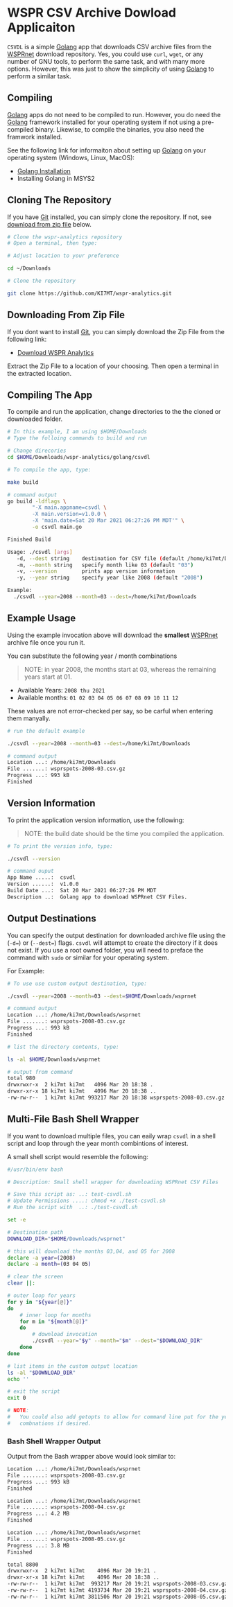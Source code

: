 # WSPR CSV Archive Dowload Applicaiton

`CSVDL` is a simple [Golang][] app that downloads CSV archive files from
the [WSPRnet][] download repository. Yes, you could use `curl`, `wget`, or any number of GNU tools, to perform the same task, and with many more options. However, this was just to show the simplicity of using [Golang][] to perform a similar task.

## Compiling

[Golang][] apps do not need to be compiled to run. However, you do need the [Golang][] framework installed for your operating system if not using a pre-compiled binary. Likewise, to compile the binaries, you also need the framwork installed.

See the following link for informaiton about setting up [Golang][] on your operating system (Windows, Linux, MacOS):

- [Golang Installation](https://golang.org/doc/install)
- Installing Golang in MSYS2


## Cloning The Repository

If you have [Git][] installed, you can simply clone the repository. If not, see [download from zip file](#downloading-from-zip-file) below.

```bash
# Clone the wspr-analytics repository
# Open a terminal, then type:

# Adjust location to your preference

cd ~/Downloads

# Clone the repository

git clone https://github.com/KI7MT/wspr-analytics.git

```

## Downloading From Zip File

If you dont want to install [Git][], you can simply download the Zip File from the following link:

- [Download WSPR Analytics][]

Extract the Zip File to a location of your choosing. Then open a terminal in the extracted location.

## Compiling The App

To compile and run the application, change directories to the the cloned or downloaded folder.

```bash
# In this example, I am using $HOME/Downloads
# Type the folloing commands to build and run

# Change direcories
cd $HOME/Downloads/wspr-analytics/golang/csvdl

# To compile the app, type:

make build

# command output
go build -ldflags \
        "-X main.appname=csvdl \
        -X main.version=v1.0.0 \
        -X 'main.date=Sat 20 Mar 2021 06:27:26 PM MDT'" \
        -o csvdl main.go

Finished Build

Usage: ./csvdl [args]
   -d, --dest string    destination for CSV file (default /home/ki7mt/Downloads)
   -m, --month string   specify month like 03 (default "03")
   -v, --version        prints app version information
   -y, --year string    specify year like 2008 (default "2008")

Example:
  ./csvdl --year=2008 --month=03 --dest=/home/ki7mt/Downloads
```

## Example Usage

Using the example invocation above will download the **smallest** [WSPRnet][] archive file once you run it.

You can substitute the following year / month combinations

>NOTE: in year 2008, the months start at 03, whereas the remaining years start at 01.

- Available Years: `2008 thu 2021`
- Available months: `01 02 03 04 05 06 07 08 09 10 11 12`

These values are not error-checked per say, so be carful when entering them manyally.

```bash
# run the default example

./csvdl --year=2008 --month=03 --dest=/home/ki7mt/Downloads

# command output
Location ...: /home/ki7mt/Downloads
File .......: wsprspots-2008-03.csv.gz
Progress ...: 993 kB                              
Finished
```

## Version Information

To print the application version information, use the following:

> NOTE: the build date should be the time you compiled the application.

```bash
# To print the version info, type:

./csvdl --version

# command ouput
App Name .....:  csvdl
Version ......:  v1.0.0
Build Date ...:  Sat 20 Mar 2021 06:27:26 PM MDT
Description ..:  Golang app to download WSPRnet CSV Files.
```

## Output Destinations

You can specify the output destination for downloaded archive file using the (`-d=`) or (`--dest=`) flags. `csvdl` will attempt to create the directory if it does not exist. If you use a root owned folder, you will need to preface the command with `sudo` or similar for your operating system.

For Example:

```bash
# To use use custom output destination, type:

./csvdl --year=2008 --month=03 --dest=$HOME/Downloads/wsprnet

# command output
Location ...: /home/ki7mt/Downloads/wsprnet
File .......: wsprspots-2008-03.csv.gz
Progress ...: 993 kB                              
Finished

# list the directory contents, type:

ls -al $HOME/Downloads/wsprnet

# output from command
total 980
drwxrwxr-x  2 ki7mt ki7mt   4096 Mar 20 18:38 .
drwxr-xr-x 18 ki7mt ki7mt   4096 Mar 20 18:38 ..
-rw-rw-r--  1 ki7mt ki7mt 993217 Mar 20 18:38 wsprspots-2008-03.csv.gz
```

## Multi-File Bash Shell Wrapper

If you want to download multiple files, you can eaily wrap `csvdl` in a shell script and loop
through the year month combintions of interest.

A small shell script would resemble the following:

```bash
#/usr/bin/env bash

# Description: Small shell wrapper for downloading WSPRnet CSV Files

# Save this script as: ..: test-csvdl.sh
# Update Permissions ....: chmod +x ./test-csvdl.sh
# Run the script with  ..: ./test-csvdl.sh

set -e

# Destination path
DOWNLOAD_DIR="$HOME/Downloads/wsprnet"

# this will download the months 03,04, and 05 for 2008
declare -a year=(2008)
declare -a month=(03 04 05)

# clear the screen
clear ||:

# outer loop for years
for y in "${year[@]}"
do
    # inner loop for months
    for m in "${month[@]}"
    do
        # download invocation
        ./csvdl --year="$y" --month="$m" --dest="$DOWNLOAD_DIR"
    done
done

# list items in the custom output location
ls -al "$DOWNLOAD_DIR"
echo ''

# exit the script
exit 0

# NOTE:
#   You could also add getopts to allow for command line put for the year month
#   combnations if desired.
```

### Bash Shell Wrapper Output

Output from the Bash wrapper above would look similar to:

```bash
Location ...: /home/ki7mt/Downloads/wsprnet
File .......: wsprspots-2008-03.csv.gz
Progress ...: 993 kB                              
Finished

Location ...: /home/ki7mt/Downloads/wsprnet
File .......: wsprspots-2008-04.csv.gz
Progress ...: 4.2 MB                              
Finished

Location ...: /home/ki7mt/Downloads/wsprnet
File .......: wsprspots-2008-05.csv.gz
Progress ...: 3.8 MB                              
Finished

total 8800
drwxrwxr-x  2 ki7mt ki7mt    4096 Mar 20 19:21 .
drwxr-xr-x 18 ki7mt ki7mt    4096 Mar 20 18:38 ..
-rw-rw-r--  1 ki7mt ki7mt  993217 Mar 20 19:21 wsprspots-2008-03.csv.gz
-rw-rw-r--  1 ki7mt ki7mt 4193734 Mar 20 19:21 wsprspots-2008-04.csv.gz
-rw-rw-r--  1 ki7mt ki7mt 3811506 Mar 20 19:21 wsprspots-2008-05.csv.gz
```










[Download WSPR Analytics]: https://github.com/KI7MT/wspr-analytics/archive/refs/heads/main.zip
[Git]: https://git-scm.com/
[Golang]: https://golang.org/
[WSPRnet]: https://wsprnet.org/drupal/downloads
